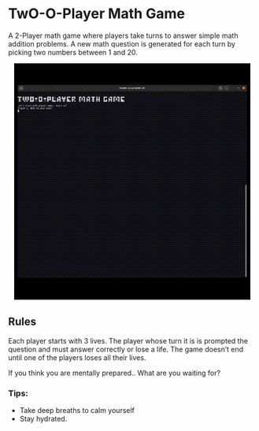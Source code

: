 # TwO-O-Player Math Game
A 2-Player math game where players take turns to answer simple math addition problems.
A new math question is generated for each turn by picking two numbers between 1 and 20.

<div align="center">
<kbd><img src="./docs/TwO-O-Player.gif" /></kbd>
</div>

## Rules
Each player starts with 3 lives.
The player whose turn it is is prompted the question and must answer correctly or lose a life.
The game doesn’t end until one of the players loses all their lives.

If you think you are mentally prepared.. What are you waiting for? 
### Tips: 
- Take deep breaths to calm yourself
- Stay hydrated.